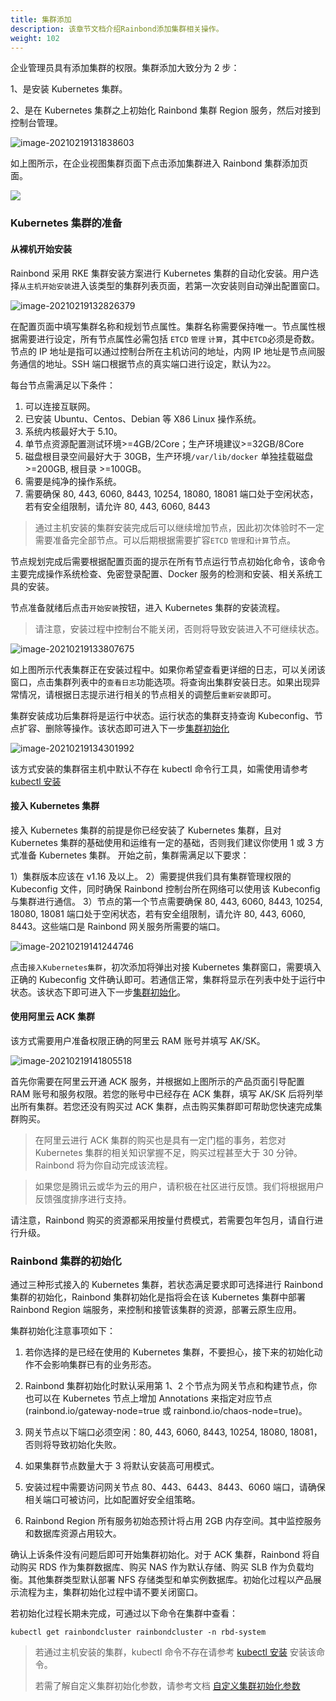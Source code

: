 ```yaml
---
title: 集群添加
description: 该章节文档介绍Rainbond添加集群相关操作。
weight: 102
---
```


企业管理员具有添加集群的权限。集群添加大致分为 2 步：

1、是安装 Kubernetes 集群。

2、是在 Kubernetes 集群之上初始化 Rainbond 集群 Region 服务，然后对接到控制台管理。

![image-20210219131838603](https://static.goodrain.com/images/5.3/add-cluster-index.png)

如上图所示，在企业视图集群页面下点击添加集群进入 Rainbond 集群添加页面。

![](https://static.goodrain.com/images/5.3/add-cluster.png)

### Kubernetes 集群的准备

#### 从裸机开始安装

Rainbond 采用 RKE 集群安装方案进行 Kubernetes 集群的自动化安装。用户选择`从主机开始安装`进入该类型的集群列表页面，若第一次安装则自动弹出配置窗口。

![image-20210219132826379](https://static.goodrain.com/images/5.3/rke-cluster-config.png)

在配置页面中填写集群名称和规划节点属性。集群名称需要保持唯一。节点属性根据需要进行设定，所有节点属性必需包括 `ETCD` `管理` `计算`，其中`ETCD`必须是奇数。节点的 IP 地址是指可以通过控制台所在主机访问的地址，内网 IP 地址是节点间服务通信的地址。SSH 端口根据节点的真实端口进行设定，默认为`22`。

每台节点需满足以下条件：

1. 可以连接互联网。
2. 已安装 Ubuntu、Centos、Debian 等 X86 Linux 操作系统。
3. 系统内核最好大于 5.10。
4. 单节点资源配置测试环境>=4GB/2Core；生产环境建议>=32GB/8Core
5. 磁盘根目录空间最好大于 30GB，生产环境`/var/lib/docker` 单独挂载磁盘 >=200GB, 根目录 >=100GB。
6. 需要是纯净的操作系统。
7. 需要确保 80, 443, 6060, 8443, 10254, 18080, 18081 端口处于空闲状态，若有安全组限制，请允许 80, 443, 6060, 8443

> 通过主机安装的集群安装完成后可以继续增加节点，因此初次体验时不一定需要准备完全部节点。可以后期根据需要扩容`ETCD` `管理`和`计算`节点。

节点规划完成后需要根据配置页面的提示在所有节点运行节点初始化命令，该命令主要完成操作系统检查、免密登录配置、Docker 服务的检测和安装、相关系统工具的安装。

节点准备就绪后点击`开始安装`按钮，进入 Kubernetes 集群的安装流程。

> 请注意，安装过程中控制台不能关闭，否则将导致安装进入不可继续状态。

![image-20210219133807675](https://static.goodrain.com/images/5.3/rke-cluster-install.png)

如上图所示代表集群正在安装过程中。如果你希望查看更详细的日志，可以关闭该窗口，点击集群列表中的`查看日志`功能选项。将查询出集群安装日志。如果出现异常情况，请根据日志提示进行相关的节点相关的调整后`重新安装`即可。

集群安装成功后集群将是运行中状态。运行状态的集群支持查询 Kubeconfig、节点扩容、删除等操作。该状态即可进入下一步[集群初始化](#rainbond-集群的初始化)

![image-20210219134301992](https://static.goodrain.com/images/5.3/rke-cluster-list.png)

该方式安装的集群宿主机中默认不存在 kubectl 命令行工具，如需使用请参考[kubectl 安装](../tools/kubectl/)

#### 接入 Kubernetes 集群

接入 Kubernetes 集群的前提是你已经安装了 Kubernetes 集群，且对 Kubernetes 集群的基础使用和运维有一定的基础，否则我们建议你使用 1 或 3 方式准备 Kubernetes 集群。
开始之前，集群需满足以下要求：

1）集群版本应该在 v1.16 及以上。
2）需要提供我们具有集群管理权限的 Kubeconfig 文件，同时确保 Rainbond 控制台所在网络可以使用该 Kubeconfig 与集群进行通信。
3）节点的第一个节点需要确保 80, 443, 6060, 8443, 10254, 18080, 18081 端口处于空闲状态，若有安全组限制，请允许 80, 443, 6060, 8443。这些端口是 Rainbond 网关服务所需要的端口。

![image-20210219141244746](https://static.goodrain.com/images/5.3/add-custom-cluster.png)

点击`接入Kubernetes集群`，初次添加将弹出对接 Kubernetes 集群窗口，需要填入正确的 Kubeconfig 文件确认即可。若通信正常，集群将显示在列表中处于运行中状态。该状态下即可进入下一步[集群初始化](#rainbond-集群的初始化)。

#### 使用阿里云 ACK 集群

该方式需要用户准备权限正确的阿里云 RAM 账号并填写 AK/SK。

![image-20210219141805518](https://static.goodrain.com/images/5.3/ack-index.png)

首先你需要在阿里云开通 ACK 服务，并根据如上图所示的产品页面引导配置 RAM 账号和服务权限。若您的账号中已经存在 ACK 集群，填写 AK/SK 后将列举出所有集群。若您还没有购买过 ACK 集群，点击购买集群即可帮助您快速完成集群购买。

> 在阿里云进行 ACK 集群的购买也是具有一定门槛的事务，若您对 Kubernetes 集群的相关知识掌握不足，购买过程甚至大于 30 分钟。Rainbond 将为你自动完成该流程。

> 如果您是腾讯云或华为云的用户，请积极在社区进行反馈。我们将根据用户反馈强度排序进行支持。

请注意，Rainbond 购买的资源都采用按量付费模式，若需要包年包月，请自行进行升级。

### Rainbond 集群的初始化

通过三种形式接入的 Kubernetes 集群，若状态满足要求即可选择进行 Rainbond 集群的初始化，Rainbond 集群初始化是指将会在该 Kubernetes 集群中部署 Rainbond Region 端服务，来控制和接管该集群的资源，部署云原生应用。

集群初始化注意事项如下：

1. 若你选择的是已经在使用的 Kubernetes 集群，不要担心，接下来的初始化动作不会影响集群已有的业务形态。

2. Rainbond 集群初始化时默认采用第 1、2 个节点为网关节点和构建节点，你也可以在 Kubernetes 节点上增加 Annotations 来指定对应节点(rainbond.io/gateway-node=true 或 rainbond.io/chaos-node=true)。

3. 网关节点以下端口必须空闲：80, 443, 6060, 8443, 10254, 18080, 18081，否则将导致初始化失败。

4. 如果集群节点数量大于 3 将默认安装高可用模式。

5. 安装过程中需要访问网关节点 80、443、6443、8443、6060 端口，请确保相关端口可被访问，比如配置好安全组策略。

6. Rainbond Region 所有服务初始态预计将占用 2GB 内存空间。其中监控服务和数据库资源占用较大。

确认上诉条件没有问题后即可开始集群初始化。对于 ACK 集群，Rainbond 将自动购买 RDS 作为集群数据库、购买 NAS 作为默认存储、购买 SLB 作为负载均衡。其他集群类型默认部署 NFS 存储类型和单实例数据库。初始化过程以产品展示流程为主，集群初始化过程中请不要关闭窗口。

若初始化过程长期未完成，可通过以下命令在集群中查看：

```
kubectl get rainbondcluster rainbondcluster -n rbd-system
```

> 若通过主机安装的集群，kubectl 命令不存在请参考 [kubectl 安装](../tools/kubectl/) 安装该命令。
>
> 若需了解自定义集群初始化参数，请参考文档 [自定义集群初始化参数](./init-region)
